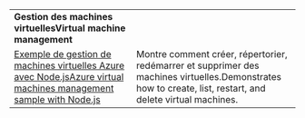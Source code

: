 | | |
|---|---|
| <span data-ttu-id="1d188-101">**Gestion des machines virtuelles**</span><span class="sxs-lookup"><span data-stu-id="1d188-101">**Virtual machine management**</span></span> ||
| [<span data-ttu-id="1d188-102">Exemple de gestion de machines virtuelles Azure avec Node.js</span><span class="sxs-lookup"><span data-stu-id="1d188-102">Azure virtual machines management sample with Node.js</span></span>](https://github.com/Azure-Samples/compute-node-manage-vm) | <span data-ttu-id="1d188-103">Montre comment créer, répertorier, redémarrer et supprimer des machines virtuelles.</span><span class="sxs-lookup"><span data-stu-id="1d188-103">Demonstrates how to create, list, restart, and delete virtual machines.</span></span> |